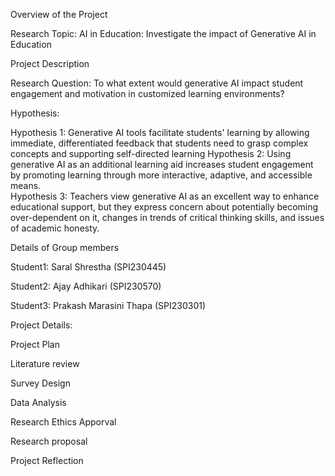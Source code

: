Overview of the Project

Research Topic:  AI in Education: Investigate the impact of Generative AI in Education

Project Description

Research Question: To what extent would generative AI impact student engagement and motivation in customized learning environments?


Hypothesis:

Hypothesis 1: Generative AI tools facilitate students' learning by allowing immediate, differentiated feedback that students need to grasp complex concepts and supporting self-directed learning
Hypothesis 2: Using generative AI as an additional learning aid increases student engagement by promoting learning through more interactive, adaptive, and accessible means.  
Hypothesis 3: Teachers view generative AI as an excellent way to enhance educational support, but they express concern about potentially becoming over-dependent on it, changes in trends of critical thinking skills, and issues of academic honesty. 


Details of Group members

Student1: Saral Shrestha (SPI230445)

Student2: Ajay Adhikari (SPI230570)

Student3: Prakash Marasini Thapa (SPI230301)



Project Details:

Project Plan

Literature review

Survey Design

Data Analysis

Research Ethics Apporval

Research proposal 

Project Reflection



